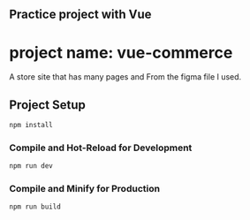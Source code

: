 ## Practice project with Vue

# project name:  vue-commerce

A store site that has many pages and From the figma file I used.


## Project Setup

```sh
npm install
```

### Compile and Hot-Reload for Development

```sh
npm run dev
```

### Compile and Minify for Production

```sh
npm run build
```

